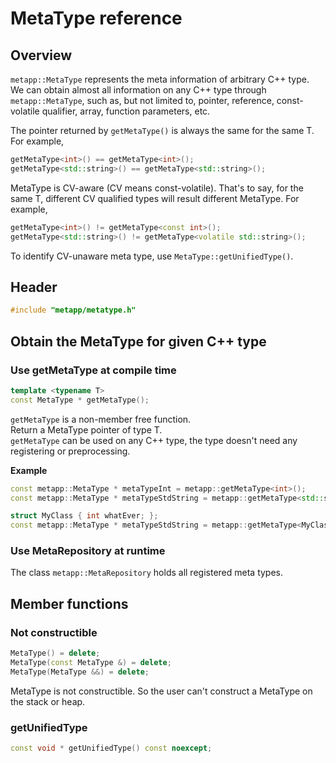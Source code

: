 # MetaType reference

## Overview

`metapp::MetaType` represents the meta information of arbitrary C++ type.  
We can obtain almost all information on any C++ type through `metapp::MetaType`, such as, but not limited to, pointer, reference, const-volatile qualifier, array, function parameters, etc.  

The pointer returned by `getMetaType()` is always the same for the same T. For example,  
```c++
getMetaType<int>() == getMetaType<int>();
getMetaType<std::string>() == getMetaType<std::string>();
```

MetaType is CV-aware (CV means const-volatile). That's to say, for the same T, different CV qualified types will result different MetaType. For example,  
```c++
getMetaType<int>() != getMetaType<const int>();
getMetaType<std::string>() != getMetaType<volatile std::string>();
```

To identify CV-unaware meta type, use `MetaType::getUnifiedType()`.  

## Header

```c++
#include "metapp/metatype.h"
```

## Obtain the MetaType for given C++ type

### Use getMetaType at compile time

```c++
template <typename T>
const MetaType * getMetaType();
```

`getMetaType` is a non-member free function.  
Return a MetaType pointer of type T.  
`getMetaType` can be used on any C++ type, the type doesn't need any registering or preprocessing.  

**Example**

```c++
const metapp::MetaType * metaTypeInt = metapp::getMetaType<int>();
const metapp::MetaType * metaTypeStdString = metapp::getMetaType<std::string>();

struct MyClass { int whatEver; };
const metapp::MetaType * metaTypeStdString = metapp::getMetaType<MyClass>();
```

### Use MetaRepository at runtime

The class `metapp::MetaRepository` holds all registered meta types.

## Member functions

### Not constructible

```c++
MetaType() = delete;
MetaType(const MetaType &) = delete;
MetaType(MetaType &&) = delete;
```

MetaType is not constructible. So the user can't construct a MetaType on the stack or heap.  

### getUnifiedType

```c++
const void * getUnifiedType() const noexcept;
```
